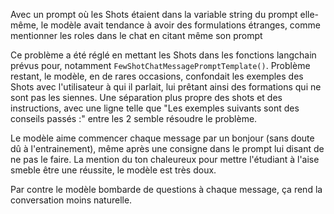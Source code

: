 Avec un prompt où les Shots étaient dans la variable string du prompt elle-même,
le modèle avait tendance à avoir des formulations étranges, comme mentionner les roles dans le chat en citant même son prompt

Ce problème a été réglé en mettant les Shots dans les fonctions langchain prévus pour, notamment ```FewShotChatMessagePromptTemplate()```. Problème restant, le modèle, en de rares occasions, confondait les exemples des Shots avec l'utilisateur à qui il parlait, lui prêtant ainsi des formations qui ne sont pas les siennes. 
Une séparation plus propre des shots et des instructions, avec une ligne telle que "Les exemples suivants sont des conseils passés :" entre les 2 semble résoudre le problème.

Le modèle aime commencer chaque message par un bonjour (sans doute dû à l'entrainement), même après une consigne dans le prompt lui disant de ne pas le faire. La mention du ton chaleureux pour mettre l'étudiant à l'aise smeble être une réussite, le modèle est très doux.

Par contre le modèle bombarde de questions à chaque message, ça rend la conversation moins naturelle.
